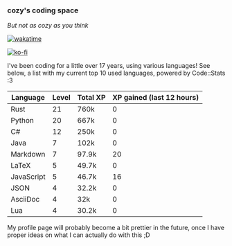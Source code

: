 ### cozy's coding space
*But not as cozy as you think*

[![wakatime](https://wakatime.com/badge/user/c0ba07bb-3421-41be-bd1a-d611e670f250.svg)](https://wakatime.com/@c0ba07bb-3421-41be-bd1a-d611e670f250)

[![ko-fi](https://ko-fi.com/img/githubbutton_sm.svg)](https://ko-fi.com/J3J75ITL4)

I've been coding for a little over 17 years, using various languages! See below, a list with my current top 10 used languages, powered by Code::Stats :3
    
| Language | Level | Total XP | XP gained (last 12 hours) |
| --- | --- | --- | --- |
| Rust | 21 | 760k | 0 |
| Python | 20 | 667k | 0 |
| C# | 12 | 250k | 0 |
| Java | 7 | 102k | 0 |
| Markdown | 7 | 97.9k | 20 |
| LaTeX | 5 | 49.7k | 0 |
| JavaScript | 5 | 46.7k | 16 |
| JSON | 4 | 32.2k | 0 |
| AsciiDoc | 4 | 32k | 0 |
| Lua | 4 | 30.2k | 0 |
    
My profile page will probably become a bit prettier in the future, once I have proper ideas on what I can actually do with this ;D